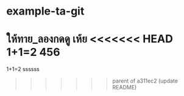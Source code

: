 # example-ta-git
ให้ทาย_ลองกดดู เห้ย
<<<<<<< HEAD
1+1=2 456
=======
1+1=2
ssssss
>>>>>>> parent of a311ec2 (update README)
